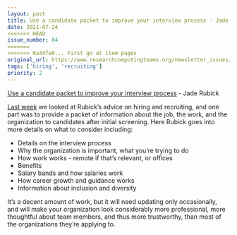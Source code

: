 ```yaml
---
layout: post
title: Use a candidate packet to improve your interview process - Jade Rubick
date: 2021-07-24
<<<<<<< HEAD
issue_number: 84
=======
>>>>>>> 0a34fe0... First go at item pages
original_url: https://www.researchcomputingteams.org/newsletter_issues/0084
tags: ['hiring', 'recruiting']
priority: 2
---
```


<!-- markdownlint-disable MD033 -->
<!-- markdownlint-disable MD041 -->
<!-- markdownlint-disable MD049 -->

[Use a candidate packet to improve your interview process](https://www.rubick.com/candidate-packet-for-interviews/) - Jade Rubick

[Last week](https://newsletter.researchcomputingteams.org/archive/research-computing-teams-link-roundup-16-july-2021/) we looked at Rubick’s advice on hiring and recruiting, and one part was to provide a packet of information about the job, the work, and the organization to candidates after initial screening.  Here Rubick goes into more details on what to consider including:

- Details on the interview process
- Why the organization is important, what you’re trying to do
- How work works - remote if that’s relevant, or offices
- Benefits
- Salary bands and how salaries work
- How career growth and guidance works
- Information about inclusion and diversity

It’s a decent amount of work, but it will need updating only occasionally, and will make your organization look considerably more professional, more thoughtful about team members, and thus more trustworthy, than most of the organizations they’re applying to.